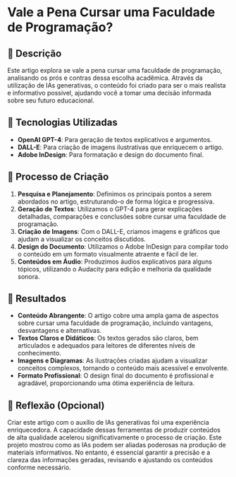 # Vale a Pena Cursar uma Faculdade de Programação?

## 📒 Descrição
Este artigo explora se vale a pena cursar uma faculdade de programação, analisando os prós e contras dessa escolha acadêmica. Através da utilização de IAs generativas, o conteúdo foi criado para ser o mais realista e informativo possível, ajudando você a tomar uma decisão informada sobre seu futuro educacional.

## 🤖 Tecnologias Utilizadas
- **OpenAI GPT-4**: Para geração de textos explicativos e argumentos.
- **DALL-E**: Para criação de imagens ilustrativas que enriquecem o artigo.
- **Adobe InDesign**: Para formatação e design do documento final.

## 🧐 Processo de Criação
1. **Pesquisa e Planejamento**: Definimos os principais pontos a serem abordados no artigo, estruturando-o de forma lógica e progressiva.
2. **Geração de Textos**: Utilizamos o GPT-4 para gerar explicações detalhadas, comparações e conclusões sobre cursar uma faculdade de programação.
3. **Criação de Imagens**: Com o DALL-E, criamos imagens e gráficos que ajudam a visualizar os conceitos discutidos.
4. **Design do Documento**: Utilizamos o Adobe InDesign para compilar todo o conteúdo em um formato visualmente atraente e fácil de ler.
5. **Conteúdos em Áudio**: Produzimos áudios explicativos para alguns tópicos, utilizando o Audacity para edição e melhoria da qualidade sonora.

## 🚀 Resultados
- **Conteúdo Abrangente**: O artigo cobre uma ampla gama de aspectos sobre cursar uma faculdade de programação, incluindo vantagens, desvantagens e alternativas.
- **Textos Claros e Didáticos**: Os textos gerados são claros, bem articulados e adequados para leitores de diferentes níveis de conhecimento.
- **Imagens e Diagramas**: As ilustrações criadas ajudam a visualizar conceitos complexos, tornando o conteúdo mais acessível e envolvente.
- **Formato Profissional**: O design final do documento é profissional e agradável, proporcionando uma ótima experiência de leitura.

## 💭 Reflexão (Opcional)
Criar este artigo com o auxílio de IAs generativas foi uma experiência enriquecedora. A capacidade dessas ferramentas de produzir conteúdos de alta qualidade acelerou significativamente o processo de criação. Este projeto mostrou como as IAs podem ser aliadas poderosas na produção de materiais informativos. No entanto, é essencial garantir a precisão e a clareza das informações geradas, revisando e ajustando os conteúdos conforme necessário.
